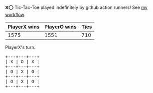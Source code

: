 :x::o: Tic-Tac-Toe played indefinitely by github action runners! See [my workflow](.github/workflows/play.yaml).

|PlayerX wins|PlayerO wins|Ties|
|-|-|-|
|1575|1551|710|

PlayerX's turn.

<pre>
+---+---+---+
| X | O | X |
+---+---+---+
| O | X | O |
+---+---+---+
| O | X | O |
+---+---+---+
</pre>